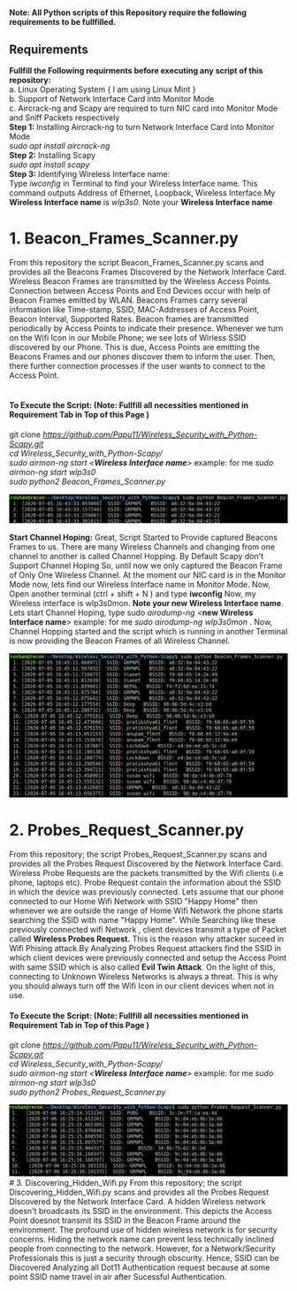 #### Note: All Python scripts of this Repository require the following requirements to be fullfilled.
## Requirements  
**Fullfill the Following requirments before executing any script of this repository:**  
a. Linux Operating System { I am using Linux Mint }    
b. Support of Network Interface Card into Monitor Mode   
c. Aircrack-ng and Scapy are required to turn NIC card into Monitor Mode and Sniff Packets respectively  
**Step 1:** Installing Aircrack-ng to turn Network Interface Card into Monitor Mode    
*sudo apt install aircrack-ng*          
**Step 2:** Installing Scapy  
*sudo apt install scapy*    
**Step 3:** Identifying Wireless Interface name:    
Type *iwconfig* in Terminal to find your Wireless Interface name. This command outputs Address of Ethernet, Loopback, Wireless Interface.My **Wireless Interface name** is *wlp3s0*. Note your **Wireless Interface name**      
# 1. Beacon_Frames_Scanner.py 
From this repository the script Beacon_Frames_Scanner.py scans and provides all the Beacons Frames Discovered by the Network Interface Card. Wireless Beacon Frames are transmitted by the Wireless Access   Points. Connection between Access Points and End Devices occur with help of Beacon Frames emitted by WLAN. Beacons Frames carry several information like Time-stamp, SSID, MAC-Addresses of Access Point, Beacon Interval, Supported Rates. Beacon frames are transmitted  periodically by Access Points to indicate their presence. Whenever we turn on the Wifi Icon in our Mobile Phone; we see lots of Wirless SSID discovered by our Phone. This is due, Access Points are emitting the Beacons Frames and our phones discover them to inform the user. Then, there further connection processes if the user wants to connect to the Access Point.  
<br/>
#### To Execute the Script:       (Note: Fullfill all necessities mentioned in Requirement Tab in Top of this Page )
git clone *https://github.com/Papu11/Wireless_Security_with_Python-Scapy.git*      
*cd Wireless_Security_with_Python-Scapy/*      
*sudo airmon-ng start <**Wireless Interface name**>*                    example: for me *sudo airmon-ng start wlp3s0*  
*sudo python2 Beacon_Frames_Scanner.py*   
 
<img src="https://github.com/Papu11/images/blob/master/1.png">  

**Start Channel Hoping:** Great, Script Started to Provide captured Beacons Frames to us. There are many Wireless Channels and changing from one channel to another is called Channel Hopping. By Default Scapy don't Support Channel Hoping So, until now we only captured the Beacon Frame of Only One Wireless Channel. At the moment our NIC card is in the Monitor Mode now, lets find our Wireless Interface name in Monitor Mode. Now, Open another terminal (ctrl + shift + N ) and type **iwconfig** Now, my Wireless interface is wlp3s0mon. **Note your new Wireless Interface name**. Lets start Channel Hoping, type sudo *airodump-ng* <**new Wireless Interface name**>  example: for me *sudo airodump-ng wlp3s0mon* . Now, Channel Hopping started and the script which is running in another Terminal is now providing the Beacon Frames of all Wireless Channel.   


<img src="https://github.com/Papu11/images/blob/master/paps.png">

# 2. Probes_Request_Scanner.py 
From this repository; the script Probes_Request_Scanner.py  scans and provides all the Probes Request Discovered by the Network Interface Card. Wireless Probe Requests are the packets transmitted by the Wifi clients (i.e phone, laptops etc). Probe Request contain the information about the SSID in which the device was previously connected. Lets assume that our phone connected to our Home Wifi Network with SSID "Happy Home" then whenever we are outside the range of Home Wifi Network the phone starts searching the SSID with name "Happy Home". While Searching like these previously connected wifi Network , client devices transmit a type of Packet called **Wireless Probes Request.** This is the reason why attacker suceed in Wifi Phising attack.By Analyzing Probes Request attackers find the SSID in which client devices were previously connected and setup the  Access Point with same SSID which is also called **Evil Twin Attack**. On the light of this, connecting to Unknown Wireless Networks is always a threat. This is why you should always turn off the Wifi Icon in our client devices when not in use.  

#### To Execute the Script:   (Note: Fullfill all necessities mentioned in Requirement Tab in Top of this Page )
git clone *https://github.com/Papu11/Wireless_Security_with_Python-Scapy.git*      
*cd Wireless_Security_with_Python-Scapy/*      
*sudo airmon-ng start <**Wireless Interface name**>*                    example: for me *sudo airmon-ng start wlp3s0*  
*sudo python2 Probes_Request_Scanner.py*

<img src="https://github.com/Papu11/images/blob/master/probes.png"> 
# 3. Discovering_Hidden_Wifi.py  
From this repository; the script Discovering_Hidden_Wifi.py  scans and provides all the Probes Request Discovered by the Network Interface Card. A hidden Wireless network doesn't broadcasts its SSID in the environment. This depicts the Access Point doesnot transmit its SSID in the Beacon Frame around the environment. The profound use of hidden wireless network is for security concerns. Hiding the network name can prevent less technically inclined people from connecting to the network. However, for a Network/Security Professionals this is just a security through obscurity. Hence, SSID can be Discovered Analyzing all Dot11 Authentication request because at some point SSID name travel in air after Sucessful Authentication.
